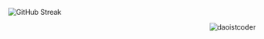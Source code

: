 ![GitHub Streak](https://streak-stats.demolab.com?user=daoistcoder&theme=yellowdark&border_radius=7&card_width=1000)
  
<p align="right"><img src="https://komarev.com/ghpvc/?username=daoistcoder&label=Profile%20Views&color=0e75b6&style=flat" alt="daoistcoder" /></p>






